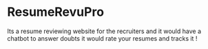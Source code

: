 # ResumeRevuPro
Its a resume reviewing website for the recruiters and it would have a chatbot to answer doubts  it would rate your resumes and tracks it ! 
